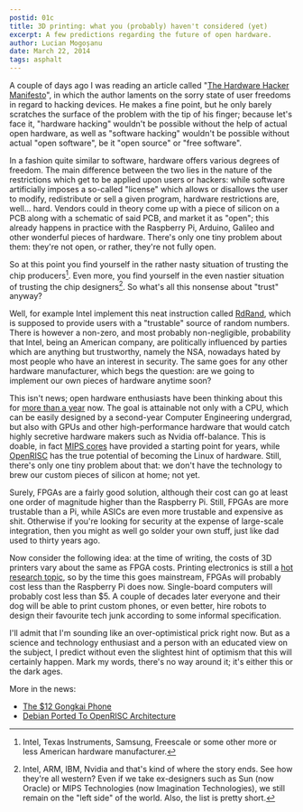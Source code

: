```yaml
---
postid: 01c
title: 3D printing: what you (probably) haven't considered (yet)
excerpt: A few predictions regarding the future of open hardware.
author: Lucian Mogoșanu
date: March 22, 2014
tags: asphalt
---
```


A couple of days ago I was reading an article called "[The Hardware Hacker
Manifesto][1]", in which the author laments on the sorry state of user freedoms
in regard to hacking devices. He makes a fine point, but he only barely
scratches the surface of the problem with the tip of his finger; because let's
face it, "hardware hacking" wouldn't be possible without the help of actual
open hardware, as well as "software hacking" wouldn't be possible without
actual "open software", be it "open source" or "free software".

In a fashion quite similar to software, hardware offers various degrees of
freedom. The main difference between the two lies in the nature of the
restrictions which get to be applied upon users or hackers: while software
artificially imposes a so-called "license" which allows or disallows the user
to modify, redistribute or sell a given program, hardware restrictions are,
well... hard. Vendors could in theory come up with a piece of silicon on a PCB
along with a schematic of said PCB, and market it as "open"; this already
happens in practice with the Raspberry Pi, Arduino, Galileo and other wonderful
pieces of hardware. There's only one tiny problem about them: they're not open,
or rather, they're not fully open.

So at this point you find yourself in the rather nasty situation of trusting
the chip producers[^1]. Even more, you find yourself in the even nastier
situation of trusting the chip designers[^2]. So what's all this nonsense about
"trust" anyway?

Well, for example Intel implement this neat instruction called [RdRand][2],
which is supposed to provide users with a "trustable" source of random numbers.
There is however a non-zero, and most probably non-negligible, probability that
Intel, being an American company, are politically influenced by parties which
are anything but trustworthy, namely the NSA, nowadays hated by most people who
have an interest in security. The same goes for any other hardware
manufacturer, which begs the question: are we going to implement our own
pieces of hardware anytime soon?

This isn't news; open hardware enthusiasts have been thinking about this for
[more than a year][3] now. The goal is attainable not only with a CPU, which
can be easily designed by a second-year Computer Engineering undergrad, but
also with GPUs and other high-performance hardware that would catch highly
secretive hardware makers such as Nvidia off-balance. This is doable, in fact
[MIPS cores][4] have provided a starting point for years, while [OpenRISC][5]
has the true potential of becoming the Linux of hardware. Still, there's only
one tiny problem about that: we don't have the technology to brew our custom
pieces of silicon at home; not yet.

Surely, FPGAs are a fairly good solution, although their cost can go at least
one order of magnitude higher than the Raspberry Pi. Still, FPGAs are more
trustable than a Pi, while ASICs are even more trustable and expensive as shit.
Otherwise if you're looking for security at the expense of large-scale
integration, then you might as well go solder your own stuff, just like dad
used to thirty years ago.

Now consider the following idea: at the time of writing, the costs of 3D
printers vary about the same as FPGA costs. Printing electronics is still a
[hot research topic][6], so by the time this goes mainstream, FPGAs will
probably cost less than the Raspberry Pi does now. Single-board computers will
probably cost less than $5. A couple of decades later everyone and their dog
will be able to print custom phones, or even better, hire robots to design
their favourite tech junk according to some informal specification.

I'll admit that I'm sounding like an over-optimistical prick right now. But as
a science and technology enthusiast and a person with an educated view on the
subject, I predict without even the slightest hint of optimism that this will
certainly happen. Mark my words, there's no way around it; it's either this or
the dark ages.

More in the news:

* [The $12 Gongkai Phone][7]
* [Debian Ported To OpenRISC Architecture][8]

[^1]: Intel, Texas Instruments, Samsung, Freescale or some other more or less
American hardware manufacturer.

[^2]: Intel, ARM, IBM, Nvidia and that's kind of where the story ends. See how
they're all western? Even if we take ex-designers such as Sun (now Oracle) or
MIPS Technologies (now Imagination Technologies), we still remain on the "left
side" of the world. Also, the list is pretty short.

[1]: http://daeken.com/the-hardware-hacker-manifesto
[2]: https://lwn.net/Articles/453651/
[3]: http://lkcl.net/articles/fsf_endorseable_processor.html
[4]: http://opencores.org/project,plasma
[5]: http://www.openrisc.net/
[6]: http://www2.warwick.ac.uk/newsandevents/pressreleases/engineers_pave_the/
[7]: http://www.bunniestudios.com/blog/?p=3040
[8]: http://www.phoronix.com/scan.php?page=news_item&px=MTYxNzM
